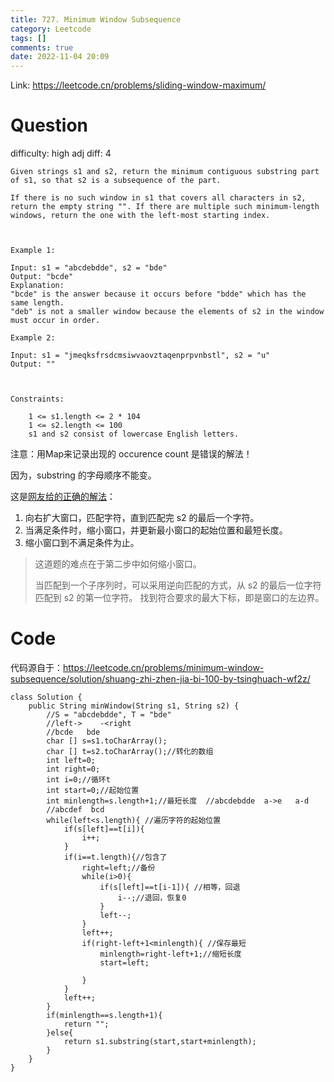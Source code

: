 ```yaml
---
title: 727. Minimum Window Subsequence
category: Leetcode
tags: []
comments: true
date: 2022-11-04 20:09
---
```



Link: https://leetcode.cn/problems/sliding-window-maximum/

# Question

difficulty: high
adj diff: 4

    Given strings s1 and s2, return the minimum contiguous substring part of s1, so that s2 is a subsequence of the part.

    If there is no such window in s1 that covers all characters in s2, return the empty string "". If there are multiple such minimum-length windows, return the one with the left-most starting index.

    

    Example 1:

    Input: s1 = "abcdebdde", s2 = "bde"
    Output: "bcde"
    Explanation: 
    "bcde" is the answer because it occurs before "bdde" which has the same length.
    "deb" is not a smaller window because the elements of s2 in the window must occur in order.

    Example 2:

    Input: s1 = "jmeqksfrsdcmsiwvaovztaqenprpvnbstl", s2 = "u"
    Output: ""

    

    Constraints:

        1 <= s1.length <= 2 * 104
        1 <= s2.length <= 100
        s1 and s2 consist of lowercase English letters.

注意：用Map来记录出现的 occurence count 是错误的解法！

因为，substring 的字母顺序不能变。

这是[网友给的正确的解法](https://leetcode.cn/problems/minimum-window-subsequence/solution/itcharge-727-zui-xiao-chuang-kou-zi-xu-l-v3az/)：

1. 向右扩大窗口，匹配字符，直到匹配完 s2 的最后一个字符。
1. 当满足条件时，缩小窗口，并更新最小窗口的起始位置和最短长度。
1. 缩小窗口到不满足条件为止。

> 这道题的难点在于第二步中如何缩小窗口。
>
> 当匹配到一个子序列时，可以采用逆向匹配的方式，从 s2 的最后一位字符匹配到 s2 的第一位字符。
> 找到符合要求的最大下标，即是窗口的左边界。

# Code

代码源自于：https://leetcode.cn/problems/minimum-window-subsequence/solution/shuang-zhi-zhen-jia-bi-100-by-tsinghuach-wf2z/

```
class Solution {
    public String minWindow(String s1, String s2) {
        //S = "abcdebdde", T = "bde"
        //left->    -<right
        //bcde   bde
        char [] s=s1.toCharArray();
        char [] t=s2.toCharArray();//转化的数组 
        int left=0;
        int right=0;
        int i=0;//循环t
        int start=0;//起始位置
        int minlength=s.length+1;//最短长度  //abcdebdde  a->e   a-d
        //abcdef  bcd
        while(left<s.length){ //遍历字符的起始位置
            if(s[left]==t[i]){
                i++;
            }
            if(i==t.length){//包含了
                right=left;//备份
                while(i>0){
                    if(s[left]==t[i-1]){ //相等，回退
                        i--;//退回，恢复0
                    }
                    left--;
                }
                left++;
                if(right-left+1<minlength){ //保存最短
                    minlength=right-left+1;//缩短长度
                    start=left;

                }
            }
            left++;
        }
        if(minlength==s.length+1){
            return "";
        }else{
            return s1.substring(start,start+minlength);
        }
    }
}
```

